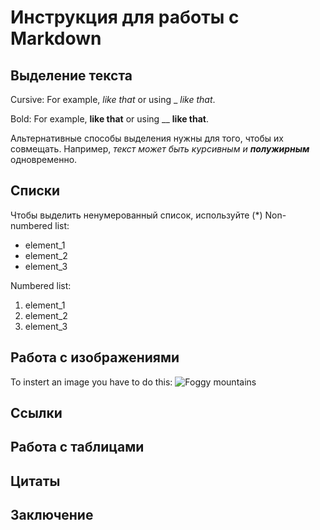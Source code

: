 # Инструкция для работы с Markdown

## Выделение текста

Cursive: For example, *like that* or using _ _like that_.

Bold: For example, **like that** or using __ __like that__.

Альтернативные способы выделения нужны для того, чтобы их совмещать. Например, _текст может быть курсивным и **полужирным**_ одновременно.

## Списки

Чтобы выделить ненумерованный список, используйте (*)
Non-numbered list:
* element_1
* element_2
* element_3

Numbered list:
1. element_1
2. element_2
3. element_3

## Работа с изображениями

To instert an image you have to do this:
![Foggy mountains](image_1.jpg)

## Ссылки

## Работа с таблицами

## Цитаты

## Заключение